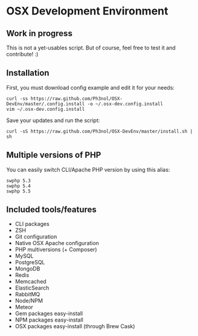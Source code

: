 # OSX Development Environment

## Work in progress

This is not a yet-usables script.
But of course, feel free to test it and contribute! :)

## Installation

First, you must download config example and edit it for your needs:

```
curl -ss https://raw.github.com/Ph3nol/OSX-DevEnv/master/.config.install -o ~/.osx-dev.config.install
vim ~/.osx-dev.config.install
```

Save your updates and run the script:

```
curl -sS https://raw.github.com/Ph3nol/OSX-DevEnv/master/install.sh | sh
```

## Multiple versions of PHP

You can easily switch CLI/Apache PHP version by using this alias:

```
swphp 5.3
swphp 5.4
swphp 5.5
```

## Included tools/features

* CLI packages
* ZSH
* Git configuration
* Native OSX Apache configuration
* PHP multiversions (+ Composer)
* MySQL
* PostgreSQL
* MongoDB
* Redis
* Memcached
* ElasticSearch
* RabbitMQ
* Node/NPM
* Meteor
* Gem packages easy-install
* NPM packages easy-install
* OSX packages easy-install (through Brew Cask)
